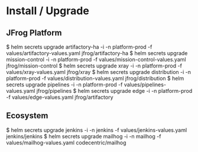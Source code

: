 # Install / Upgrade

## JFrog Platform
$ helm secrets upgrade artifactory-ha -i -n platform-prod -f values/artifactory-values.yaml jfrog/artifactory-ha
$ helm secrets upgrade mission-control -i -n platform-prod -f values/mission-control-values.yaml jfrog/mission-control
$ helm secrets upgrade xray -i -n platform-prod -f values/xray-values.yaml jfrog/xray
$ helm secrets upgrade distribution -i -n platform-prod -f values/distribution-values.yaml jfrog/distribution
$ helm secrets upgrade pipelines -i -n platform-prod -f values/pipelines-values.yaml jfrog/pipelines
$ helm secrets upgrade edge -i -n platform-prod -f values/edge-values.yaml jfrog/artifactory

## Ecosystem
$ helm secrets upgrade jenkins -i -n jenkins -f values/jenkins-values.yaml jenkins/jenkins
$ helm secrets upgrade mailhog -i -n mailhog -f values/mailhog-values.yaml codecentric/mailhog

